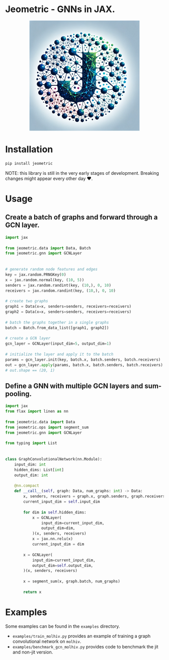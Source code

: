 
# Jeometric - GNNs in JAX.

<p align="center">
  <img src="images/logo.png" alt="jeometric logo" width="350">
</p>

# Installation

```bash
pip install jeometric
```

NOTE: this library is still in the very early stages of development. Breaking changes might appear every other day ❤️.

# Usage

## Create a batch of graphs and forward through a GCN layer.

```python
import jax

from jeometric.data import Data, Batch
from jeometric.gnn import GCNLayer


# generate random node features and edges
key = jax.random.PRNGKey(0)
x = jax.random.normal(key, (10, 5))
senders = jax.random.randint(key, (10,), 0, 10)
receivers = jax.random.randint(key, (10,), 0, 10)

# create two graphs
graph1 = Data(x=x, senders=senders, receivers=receivers)
graph2 = Data(x=x, senders=senders, receivers=receivers)

# batch the graphs together in a single graphs
batch = Batch.from_data_list([graph1, graph2])

# create a GCN layer
gcn_layer = GCNLayer(input_dim=5, output_dim=1)

# initialize the layer and apply it to the batch
params = gcn_layer.init(key, batch.x, batch.senders, batch.receivers)
out = gcn_layer.apply(params, batch.x, batch.senders, batch.receivers)
# out.shape == (20, 1)

```

## Define a GNN with multiple GCN layers and sum-pooling.

```python
import jax
from flax import linen as nn

from jeometric.data import Data
from jeometric.ops import segment_sum
from jeometric.gnn import GCNLayer

from typing import List


class GraphConvolutionalNetwork(nn.Module):
    input_dim: int
    hidden_dims: List[int]
    output_dim: int

    @nn.compact
    def __call__(self, graph: Data, num_graphs: int) -> Data:
        x, senders, receivers = graph.x, graph.senders, graph.receivers
        current_input_dim = self.input_dim

        for dim in self.hidden_dims:
            x = GCNLayer(
                input_dim=current_input_dim,
                output_dim=dim,
            )(x, senders, receivers)
            x = jax.nn.relu(x)
            current_input_dim = dim

        x = GCNLayer(
            input_dim=current_input_dim,
            output_dim=self.output_dim,
        )(x, senders, receivers)

        x = segment_sum(x, graph.batch, num_graphs)

        return x
```

# Examples

Some examples can be found in the `examples` directory.

* `examples/train_molhiv.py` provides an example of training a graph convolutional network on `molhiv`.
* `examples/benchmark_gcn_molhiv.py` provides code to benchmark the jit and non-jit version.
